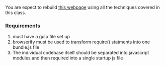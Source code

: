 You are expect to rebuild [this webpage](http://buildcodeio.github.io/redditexample/index.html) using all the techniques covered in this class. 

### Requirements

1. must have a gulp file set up
2. browserify must be used to transform require() statments into one bundle.js file
3. The individual codebase itself should be separated into javascript modules and then required into a single startup js file

